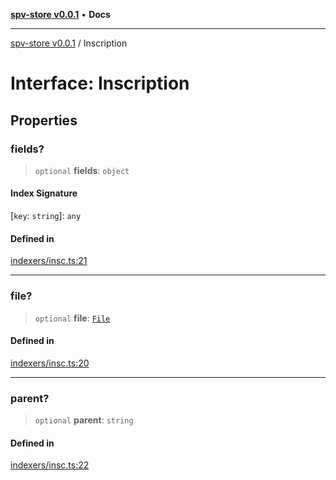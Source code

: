 [**spv-store v0.0.1**](../README.md) • **Docs**

***

[spv-store v0.0.1](../globals.md) / Inscription

# Interface: Inscription

## Properties

### fields?

> `optional` **fields**: `object`

#### Index Signature

 \[`key`: `string`\]: `any`

#### Defined in

[indexers/insc.ts:21](https://github.com/shruggr/ts-casemod-spv/blob/56b4750a08daabb55f614a1b84ddcb1eb8c8c7fb/src/indexers/insc.ts#L21)

***

### file?

> `optional` **file**: [`File`](File.md)

#### Defined in

[indexers/insc.ts:20](https://github.com/shruggr/ts-casemod-spv/blob/56b4750a08daabb55f614a1b84ddcb1eb8c8c7fb/src/indexers/insc.ts#L20)

***

### parent?

> `optional` **parent**: `string`

#### Defined in

[indexers/insc.ts:22](https://github.com/shruggr/ts-casemod-spv/blob/56b4750a08daabb55f614a1b84ddcb1eb8c8c7fb/src/indexers/insc.ts#L22)
